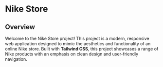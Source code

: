 # Nike Store

## Overview

Welcome to the Nike Store project! This project is a modern, responsive web application designed to mimic the aesthetics and functionality of an online Nike store. Built with **Tailwind CSS**, this project showcases a range of Nike products with an emphasis on clean design and user-friendly navigation.

